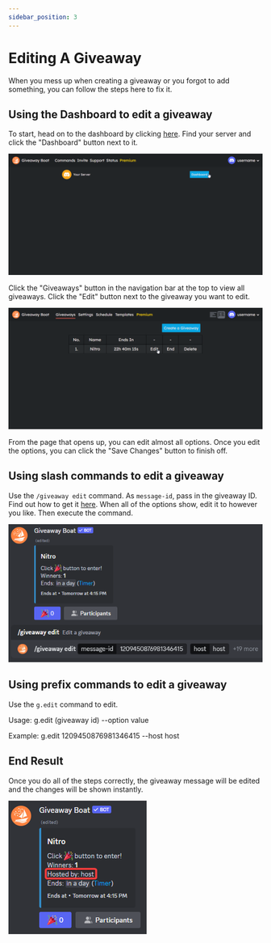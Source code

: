 ```yaml
---
sidebar_position: 3
---
```


# Editing A Giveaway

When you mess up when creating a giveaway or you forgot to add something, you can follow the steps here to fix it.

## Using the Dashboard to edit a giveaway

To start, head on to the dashboard by clicking [here](https://giveaway.boats/dashboard). Find your server and click the "Dashboard" button next to it.

![Dashboard](/assets/basics/setup/dashboard.png)

Click the "Giveaways" button in the navigation bar at the top to view all giveaways. Click the "Edit" button next to the giveaway you want to edit.

![Edit Button](/assets/basics/editing-a-giveaway/dash/edit-button.png)

From the page that opens up, you can edit almost all options. Once you edit the options, you can click the "Save Changes" button to finish off.

## Using slash commands to edit a giveaway

Use the `/giveaway edit` command. As `message-id`, pass in the giveaway ID. Find out how to get it [here](../faq.md#how-to-get-giveaway-ids--message-ids). When all of the options show, edit it to however you like. Then execute the command.

![Giveaway Edit](/assets/basics/editing-a-giveaway/slash/giveaway-edit.png)

## Using prefix commands to edit a giveaway

Use the `g.edit` command to edit.

Usage: g.edit (giveaway id) --option value

Example: g.edit 1209450876981346415 --host host

## End Result

Once you do all of the steps correctly, the giveaway message will be edited and the changes will be shown instantly.

![Host Changed](/assets/basics/editing-a-giveaway/host-changed.png)
